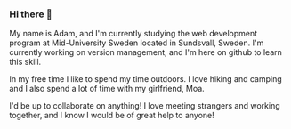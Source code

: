 ### Hi there 👋

My name is Adam, and I'm currently studying the web development program at Mid-University Sweden located in Sundsvall, Sweden. I'm currently working on version management, and I'm here on github to learn this skill.

In my free time I like to spend my time outdoors. I love hiking and camping and I also spend a lot of time with my girlfriend, Moa. 

I'd be up to collaborate on anything! I love meeting strangers and working together, and I know I would be of great help to anyone!

